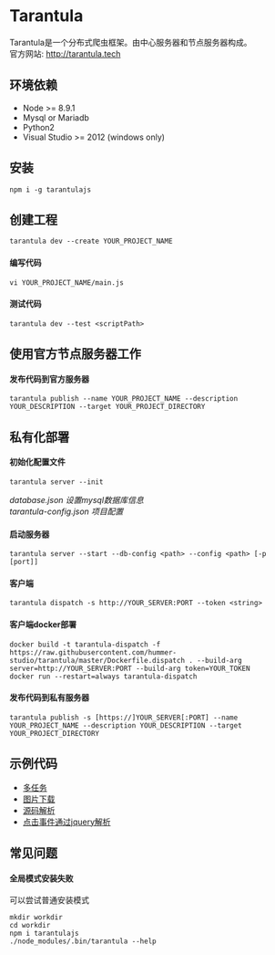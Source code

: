 # Tarantula

Tarantula是一个分布式爬虫框架。由中心服务器和节点服务器构成。  
官方网站: http://tarantula.tech

## 环境依赖
- Node \>= 8.9.1
- Mysql or Mariadb
- Python2
- Visual Studio >= 2012 (windows only)

## 安装
`npm i -g tarantulajs`

## 创建工程
`tarantula dev --create YOUR_PROJECT_NAME`

#### 编写代码
`vi YOUR_PROJECT_NAME/main.js`

#### 测试代码
`tarantula dev --test <scriptPath>`

## 使用官方节点服务器工作

#### 发布代码到官方服务器
`tarantula publish --name YOUR_PROJECT_NAME --description YOUR_DESCRIPTION --target YOUR_PROJECT_DIRECTORY`

## 私有化部署

#### 初始化配置文件
`tarantula server --init`

*database.json 设置mysql数据库信息*  
*tarantula-config.json 项目配置*


#### 启动服务器
`tarantula server --start --db-config <path> --config <path> [-p [port]]`

#### 客户端
`tarantula dispatch -s http://YOUR_SERVER:PORT --token <string>`

#### 客户端docker部署
`docker build -t tarantula-dispatch -f https://raw.githubusercontent.com/hummer-studio/tarantula/master/Dockerfile.dispatch . --build-arg server=http://YOUR_SERVER:PORT --build-arg token=YOUR_TOKEN`  
`docker run --restart=always tarantula-dispatch`

#### 发布代码到私有服务器
`tarantula publish -s [https://]YOUR_SERVER[:PORT] --name YOUR_PROJECT_NAME --description YOUR_DESCRIPTION --target YOUR_PROJECT_DIRECTORY`


## 示例代码
- [多任务](../../tree/master/examples/crawl_multi_task)
- [图片下载](examples/crawl_image.js)
- [源码解析](examples/crawl_no_javascript.js)
- [点击事件通过jquery解析](examples/crawl_with_javascript.js)

## 常见问题
#### 全局模式安装失败
可以尝试普通安装模式
```shell
mkdir workdir
cd workdir
npm i tarantulajs
./node_modules/.bin/tarantula --help
```
